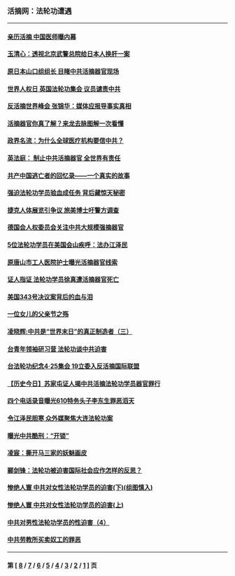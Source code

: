 ### 活摘网：法轮功遭遇
---
#### [亲历活摘 中国医师曝内幕](../../pages/nf5881/n14040389.md?10140430) 
#### [玉清心：透视北京武警总院给日本人换肝一案](../../pages/nf5881/n13771978.md?10140430) 
#### [原日本山口组组长 目睹中共活摘器官现场](../../pages/nf5881/n13767360.md?10140430) 
#### [世界人权日 英国法轮功集会 议员谴责中共](../../pages/nf5881/n13431763.md?10140430) 
#### [反活摘世界峰会 张锦华：媒体应报导事实真相](../../pages/nf5881/n13278502.md?10140430) 
#### [活摘器官你真了解？来龙去脉图解一次看懂](../../pages/nf5881/n13013820.md?10140430) 
#### [政界名流：为什么全球医疗机构要信中共？](../../pages/nf5881/n11945479.md?10140430) 
#### [英法庭： 制止中共活摘器官 全世界有责任](../../pages/nf5881/n11330691.md?10140430) 
#### [共产中国逃亡者的回忆录——一个真实的故事](../../pages/nf5881/n10918649.md?10140430) 
#### [强迫法轮功学员验血成任务 背后藏惊天秘密](../../pages/nf5881/n4252384.md?10140430) 
#### [捷克人体展览引争议 旅美博士吁警方调查](../../pages/nf5881/n9429187.md?10140430) 
#### [德国会人权委员会关注中共大规模强摘器官](../../pages/nf5881/n8418950.md?10140430) 
#### [5位法轮功学员在美国会山疾呼：法办江泽民](../../pages/nf5881/n8101519.md?10140430) 
#### [原唐山市工人医院护士曝光活摘器官线索](../../pages/nf5881/n8076384.md?10140430) 
#### [证人指证 法轮功学员徐真遭活摘器官死亡](../../pages/nf5881/n8042467.md?10140430) 
#### [美国343号决议案背后的血与泪](../../pages/nf5881/n8020684.md?10140430) 
#### [一位女儿的父亲节之殇](../../pages/nf5881/n8014122.md?10140430) 
#### [凌晓辉:中共是“世界末日”的真正制造者（三）](../../pages/nf5881/n4210333.md?10140430) 
#### [台青年领袖研习营 法轮功谈中共迫害](../../pages/nf5881/n4141857.md?10140430) 
#### [台法轮功纪念4‧25集会 19立委入反活摘国际联盟](../../pages/nf5881/n4141821.md?10140430) 
#### [【历史今日】苏家屯证人揭中共活摘法轮功学员器官罪行](../../pages/nf5881/n4135912.md?10140430) 
#### [四个电话录音曝光610特务头子李东生罪恶滔天](../../pages/nf5881/n4040060.md?10140430) 
#### [令江泽民胆寒 众外媒聚焦大连法轮功案](../../pages/nf5881/n3932671.md?10140430) 
#### [曝光中共酷刑：“开锁”](../../pages/nf5881/n3889373.md?10140430) 
#### [凌宸：撕开马三家的妖魅画皮](../../pages/nf5881/n3849369.md?10140430) 
#### [郦剑锋：法轮功被迫害国际社会应作怎样的反思？](../../pages/nf5881/n3824560.md?10140430) 
#### [惨绝人寰 中共对女性法轮功学员的迫害(下)(组图慎入)](../../pages/nf5881/n3816285.md?10140430) 
#### [惨绝人寰 中共对女性法轮功学员的迫害(上)](../../pages/nf5881/n3815374.md?10140430) 
#### [中共对男性法轮功学员的性迫害（4）](../../pages/nf5881/n3769144.md?10140430) 
#### [中共劳教所买卖奴工的罪恶](../../pages/nf5881/n3769378.md?10140430) 

---
#### 第 [ [8](./8.md?10140430) / [7](./7.md?10140430) / [6](./6.md?10140430) / [5](./5.md?10140430) / [4](./4.md?10140430) / [3](./3.md?10140430) / [2](./2.md?10140430) / [1](./1.md?10140430) ] 页
